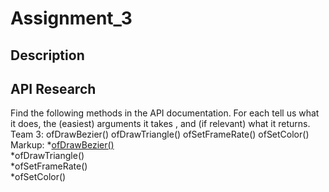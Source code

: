 # Assignment_3

## Description
 
## API Research
Find the following methods in the API documentation.  For each tell us what it does, the (easiest) arguments it takes , and (if relevant) what it returns.
Team 3: ofDrawBezier() ofDrawTriangle() ofSetFrameRate()  ofSetColor()
Markup: *[ofDrawBezier()](https://openframeworks.cc/documentation/graphics/ofGraphics/#show_ofDrawBezier "Named link title")  
        *ofDrawTriangle()  
        *ofSetFrameRate()  
        *ofSetColor()  


